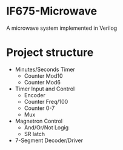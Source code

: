 # IF675-Microwave
A microwave system implemented in Verilog
# Project structure
- Minutes/Seconds Timer
  - Counter Mod10
  - Counter Mod6
- Timer Input and Control
  - Encoder
  - Counter Freq/100
  - Counter 0-7
  - Mux
- Magnetron Control
  - And/Or/Not Logig
  - SR latch
- 7-Segment Decoder/Driver
